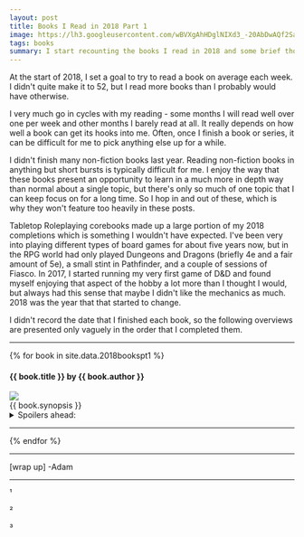 ```yaml
---
layout: post
title: Books I Read in 2018 Part 1
image: https://lh3.googleusercontent.com/wBVXgAhHDglNIXd3_-20AbDwAQf2Sajn-cfDicWhz86Hrq0tNlhSrp_tPF-tOTDwLFsiKG3ceVmIzFYwiV1cjiIZNrjRS8a12ECvlRaSp5RnL1qEprYQzY0TYX3HZBhSGJCx2L1zRtk=w2400
tags: books
summary: I start recounting the books I read in 2018 and some brief thoughts on each.
---
```

At the start of 2018, I set a goal to try to read a book on average each week. I didn't quite make it to 52, but I read more books than I probably would have otherwise. 

I very much go in cycles with my reading - some months I will read well over one per week and other months I barely read at all. It really depends on how well a book can get its hooks into me. Often, once I finish a book or series, it can be difficult for me to pick anything else up for a while.

I didn't finish many non-fiction books last year. Reading non-fiction books in anything but short bursts is typically difficult for me. I enjoy the way that these books present an opportunity to learn in a much more in depth way than normal about a single topic, but there's only so much of one topic that I can keep focus on for a long time. So I hop in and out of these, which is why they won't feature too heavily in these posts.

Tabletop Roleplaying corebooks made up a large portion of my 2018 completions which is something I wouldn't have expected. I've been very into playing different types of board games for about five years now, but in the RPG world had only played Dungeons and Dragons (briefly 4e and a fair amount of 5e), a small stint in Pathfinder, and a couple of sessions of Fiasco. In 2017, I started running my very first game of D&D and found myself enjoying that aspect of the hobby a lot more than I thought I would, but always had this sense that maybe I didn't like the mechanics as much. 2018 was the year that that started to change.

I didn't record the date that I finished each book, so the following overviews are presented only vaguely in the order that I completed them.

---

{% for book in site.data.2018bookspt1 %}
<div><h4>{{ book.title }} by {{ book.author }}</h4></div>
<div class="row">
	<div class="col s4">
		<img class="responsive-img" src="{{ book.image }}">
	</div>
	<div class="col s8">
		{{ book.synopsis }}
		<details>
			<summary>
				Spoilers ahead:
			</summary>
			{{ book.reaction }}
		</details>
	</div>
</div>

---

{% endfor %}

***


[wrap up]
-Adam


***
¹

²

³

